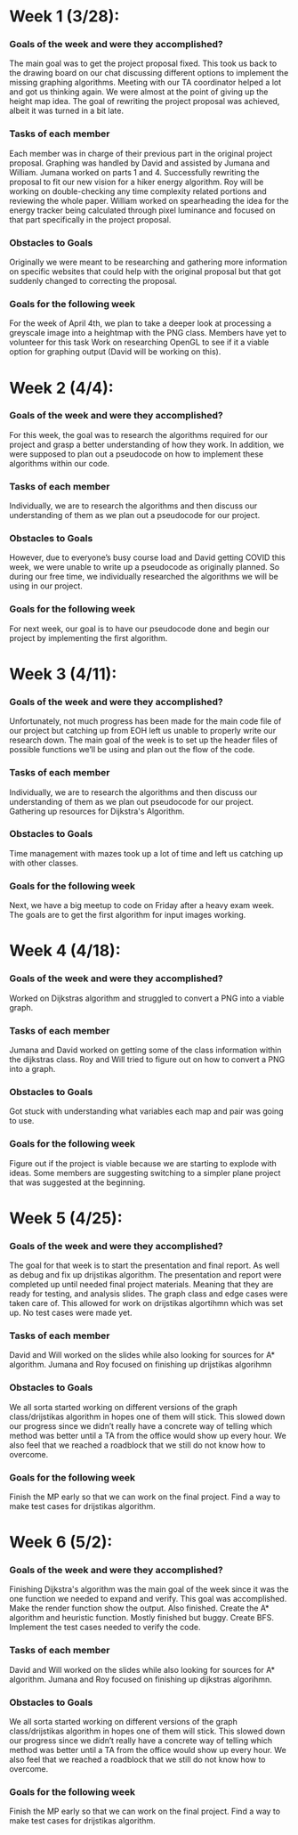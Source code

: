 # Week 1 (3/28):

### Goals of the week and were they accomplished?
The main goal was to get the project proposal fixed. This took us back to the drawing board on our chat discussing different options to implement the missing graphing algorithms. Meeting with our TA coordinator helped a lot and got us thinking again. We were almost at the point of giving up the height map idea. The goal of rewriting the project proposal was achieved, albeit it was turned in a bit late. 

### Tasks of each member
Each member was in charge of their previous part in the original project proposal. Graphing was handled by David and assisted by Jumana and William. Jumana worked on parts 1 and 4. Successfully rewriting the proposal to fit our new vision for a hiker energy algorithm. Roy will be working on double-checking any time complexity related portions and reviewing the whole paper. William worked on spearheading the idea for the energy tracker being calculated through pixel luminance and focused on that part specifically in the project proposal.

### Obstacles to Goals
Originally we were meant to be researching and gathering more information on specific websites that could help with the original proposal but that got suddenly changed to correcting the proposal. 

### Goals for the following week
For the week of April 4th, we plan to take a deeper look at processing a greyscale image into a heightmap with the PNG class. 
Members have yet to volunteer for this task Work on researching OpenGL to see if it a viable option for graphing output (David will be working on this).

# Week 2 (4/4):

### Goals of the week and were they accomplished?
For this week, the goal was to research the algorithms required for our project and grasp a better understanding of how they work. In addition, we were supposed to plan out a pseudocode on how to implement these algorithms within our code.

### Tasks of each member
Individually, we are to research the algorithms and then discuss our understanding of them as we plan out a pseudocode for our project.

### Obstacles to Goals
However, due to everyone’s busy course load and David getting COVID this week, we were unable to write up a pseudocode as originally planned. So during our free time, we individually researched the algorithms we will be using in our project.

### Goals for the following week
For next week, our goal is to have our pseudocode done and begin our project by implementing the first algorithm.

# Week 3 (4/11):

### Goals of the week and were they accomplished?
Unfortunately, not much progress has been made for the main code file of our project but catching up from EOH left us unable to properly write our research down. The main goal of the week is to set up the header files of possible functions we’ll be using and plan out the flow of the code.

### Tasks of each member
Individually, we are to research the algorithms and then discuss our understanding of them as we plan out pseudocode for our project. Gathering up resources for Dijkstra's Algorithm.

### Obstacles to Goals
Time management with mazes took up a lot of time and left us catching up with other classes. 

### Goals for the following week
Next, we have a big meetup to code on Friday after a heavy exam week. The goals are to get the first algorithm for input images working.

# Week 4 (4/18):

### Goals of the week and were they accomplished?
Worked on Dijkstras algorithm and struggled to convert a PNG into a viable graph.

### Tasks of each member
Jumana and David worked on getting some of the class information within the dijkstras class. Roy and Will tried to figure out on how to convert a PNG into a graph.

### Obstacles to Goals
Got stuck with understanding what variables each map and pair was going to use.

### Goals for the following week
Figure out if the project is viable because we are starting to explode with ideas. Some members are suggesting switching to a simpler plane project that was suggested at the beginning.

# Week 5 (4/25):

### Goals of the week and were they accomplished?
The goal for that week is to start the presentation and final report. As well as debug and fix up drijstikas algorithm. The presentation and report were completed up until needed final project materials. Meaning that they are ready for testing, and analysis slides. The graph class and edge cases were taken care of. This allowed for work on drijstikas algortihmn which was set up. No test cases were made yet.


### Tasks of each member
David and Will worked on the slides while also looking for sources for A* algorithm. Jumana and Roy focused on finishing up drijstikas algorihmn


### Obstacles to Goals
We all sorta started working on different versions of the graph class/drijstikas algorithm in hopes one of them will stick. This slowed down our progress since we didn’t really have a concrete way of telling which method was better until a TA from the office would show up every hour. We also feel that we reached a roadblock that we still do not know how to overcome.


### Goals for the following week
Finish the MP early so that we can work on the final project. Find a way to make test cases for drijstikas algorithm.

# Week 6 (5/2):

### Goals of the week and were they accomplished?
Finishing Dijkstra's algorithm was the main goal of the week since it was the one function we needed to expand and verify. This goal was accomplished. Make the render function show the output. Also finished. Create the A* algorithm and heuristic function. Mostly finished but buggy. Create BFS. Implement the test cases needed to verify the code.

### Tasks of each member
David and Will worked on the slides while also looking for sources for A* algorithm. Jumana and Roy focused on finishing up dijkstras algorihmn.

### Obstacles to Goals
We all sorta started working on different versions of the graph class/drijstikas algorithm in hopes one of them will stick. This slowed down our progress since we didn’t really have a concrete way of telling which method was better until a TA from the office would show up every hour. We also feel that we reached a roadblock that we still do not know how to overcome.

### Goals for the following week
Finish the MP early so that we can work on the final project. Find a way to make test cases for drijstikas algorithm.